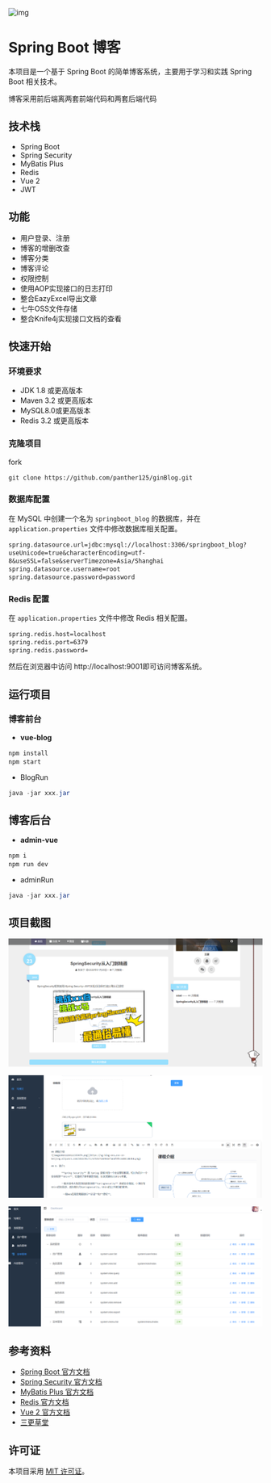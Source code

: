 ![img](https://chatmate.network/favicon.png)

# Spring Boot 博客

本项目是一个基于 Spring Boot 的简单博客系统，主要用于学习和实践 Spring Boot 相关技术。

博客采用前后端离两套前端代码和两套后端代码

## 技术栈

- Spring Boot
- Spring Security
- MyBatis Plus
- Redis
- Vue 2
- JWT

## 功能

- 用户登录、注册
- 博客的增删改查
- 博客分类
- 博客评论
- 权限控制
- 使用AOP实现接口的日志打印
- 整合EazyExcel导出文章
- 七牛OSS文件存储
- 整合Knife4j实现接口文档的查看

## 快速开始

### 环境要求

- JDK 1.8 或更高版本
- Maven 3.2 或更高版本
- MySQL8.0或更高版本
- Redis 3.2 或更高版本

### 克隆项目

fork

```
git clone https://github.com/panther125/ginBlog.git
```

### 数据库配置

在 MySQL 中创建一个名为 `springboot_blog` 的数据库，并在 `application.properties` 文件中修改数据库相关配置。

```
spring.datasource.url=jdbc:mysql://localhost:3306/springboot_blog?useUnicode=true&characterEncoding=utf-8&useSSL=false&serverTimezone=Asia/Shanghai
spring.datasource.username=root
spring.datasource.password=password
```

### Redis 配置

在 `application.properties` 文件中修改 Redis 相关配置。

```
spring.redis.host=localhost
spring.redis.port=6379
spring.redis.password=
```

然后在浏览器中访问 http://localhost:9001即可访问博客系统。

## 运行项目

### 博客前台

* **vue-blog**

```bash
npm install
npm start
```

* BlogRun

```java
java -jar xxx.jar
```

## 博客后台

* **admin-vue**

```bash
npm i
npm run dev
```

* adminRun

```java
java -jar xxx.jar
```



## 项目截图

![image-20230319223708238](.\doc\img\image-20230319223708238.png)

![image-20230319224019134](.\doc\img\image-20230319224019134.png)

![image-20230319224049515](.\doc\img\\image-20230319224049515.png)

## 参考资料

- [Spring Boot 官方文档](https://spring.io/projects/spring-boot)
- [Spring Security 官方文档](https://spring.io/projects/spring-security)
- [MyBatis Plus 官方文档](https://mybatis.plus/)
- [Redis 官方文档](https://redis.io/documentation)
- [Vue 2 官方文档]()
- [三更草堂](https://www.bilibili.com/video/BV1hq4y1F7zk/?spm_id_from=333.337.search-card.all.click)

## 许可证

本项目采用 [MIT 许可证](https://chatmate.network/LICENSE)。
